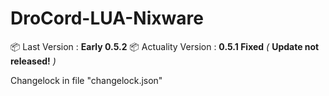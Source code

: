 # DroCord-LUA-Nixware
📦 Last Version : **Early 0.5.2**
📦 Actuality Version : **0.5.1 Fixed** *(* **Update not released!** *)*

Changelock in file "changelock.json"
